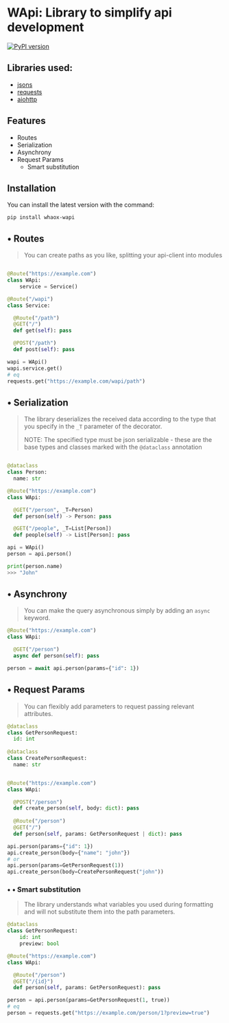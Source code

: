 
# WApi: Library to simplify api development

[![PyPI version](https://badge.fury.io/py/whaox-wapi.svg)](https://badge.fury.io/py/whaox-wapi)

## Libraries used:
* [jsons](https://github.com/ramonhagenaars/jsons)
* [requests](https://github.com/psf/requests)
* [aiohttp](https://github.com/aio-libs/aiohttp)

## Features

* Routes
* Serialization
* Asynchrony
* Request Params
	* Smart substitution

## Installation

 You can install the latest version with the command:
 
```commandline
pip install whaox-wapi
```

## • Routes

> You can create paths as you like, splitting your api-client into modules

```python

@Route("https://example.com")
class WApi:
    service = Service()

@Route("/wapi")
class Service:

  @Route("/path")
  @GET("/")
  def get(self): pass	

  @POST("/path")
  def post(self): pass
```

```python 
wapi = WApi()
wapi.service.get()
# eq
requests.get("https://example.com/wapi/path")
```

## • Serialization

> The library deserializes the received data according to the type that you specify in the `_T` parameter of the decorator. 
> 
> NOTE: The specified type must be json serializable - these are the base types and classes marked with the `@dataclass` annotation

```python

@dataclass
class Person:
  name: str

@Route("https://example.com")
class WApi:

  @GET("/person", _T=Person)
  def person(self) -> Person: pass

  @GET("/people", _T=List[Person])
  def people(self) -> List[Person]: pass

```

```python
api = WApi()
person = api.person()

print(person.name)
>>> "John"
```

## • Asynchrony

> You can make the query asynchronous simply by adding an `async` keyword.

```python
@Route("https://example.com")
class WApi:

  @GET("/person")
  async def person(self): pass

```
```python
person = await api.person(params={"id": 1})
```

## • Request Params

> You can flexibly add parameters to request passing relevant attributes.

```python
@dataclass
class GetPersonRequest:
  id: int
  
@dataclass
class CreatePersonRequest:
  name: str


@Route("https://example.com")
class WApi:

  @POST("/person")
  def create_person(self, body: dict): pass
	
  @Route("/person") 
  @GET("/")
  def person(self, params: GetPersonRequest | dict): pass

```
```python
api.person(params={"id": 1})
api.create_person(body={"name": "john"})
# or
api.person(params=GetPersonRequest(1))
api.create_person(body=CreatePersonRequest("john"))
```


### • • Smart substitution

> The library understands what variables you used during formatting and will not substitute them into the path parameters.

```python
@dataclass
class GetPersonRequest:
    id: int
    preview: bool

@Route("https://example.com")
class WApi:

  @Route("/person")
  @GET("/{id}")
  def person(self, params: GetPersonRequest): pass
```

```python
person = api.person(params=GetPersonRequest(1, true))
# eq
person = requests.get("https://example.com/person/1?preview=true")
```

